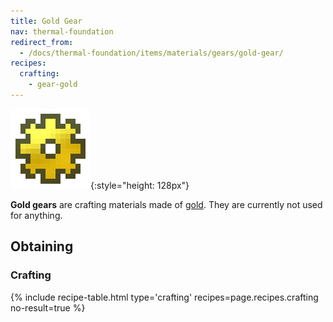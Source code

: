 ```yaml
---
title: Gold Gear
nav: thermal-foundation
redirect_from:
  - /docs/thermal-foundation/items/materials/gears/gold-gear/
recipes:
  crafting:
    - gear-gold
---
```


![Gold gear](/assets/images/thermal-foundation/gear-gold.png){:style="height: 128px"}


**Gold gears** are crafting materials made of
[gold](https://minecraft.gamepedia.com/Gold_Ingot). They are currently not used
for anything.


Obtaining
---------

### Crafting
{% include recipe-table.html type='crafting' recipes=page.recipes.crafting no-result=true %}
